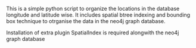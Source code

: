 This is a simple python script to organize the locations in the database 
longitude and latitude wise. It includes spatial btree indexing and bounding box 
technique to otrganise the data in the neo4j graph database.

Installation of extra plugin SpatialIndex is required alongwith the neo4j graph database

